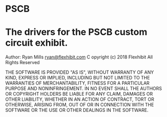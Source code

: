 # PSCB
# The drivers for the PSCB custom circuit exhibit. 

Author: Ryan Mills <ryan@flexhibit.com>
C
opyright (c) 2018 Flexhibit
All Rights Reserved

THE SOFTWARE IS PROVIDED "AS IS", WITHOUT WARRANTY OF ANY KIND, EXPRESS OR
IMPLIED, INCLUDING BUT NOT LIMITED TO THE WARRANTIES OF MERCHANTABILITY,
FITNESS FOR A PARTICULAR PURPOSE AND NONINFRINGEMENT. IN NO EVENT SHALL THE
AUTHORS OR COPYRIGHT HOLDERS BE LIABLE FOR ANY CLAIM, DAMAGES OR OTHER
LIABILITY, WHETHER IN AN ACTION OF CONTRACT, TORT OR OTHERWISE, ARISING FROM,
OUT OF OR IN CONNECTION WITH THE SOFTWARE OR THE USE OR OTHER DEALINGS IN
THE SOFTWARE.
